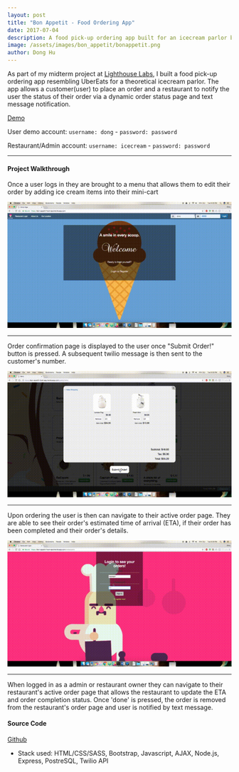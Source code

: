 ```yaml
---
layout: post
title: "Bon Appetit - Food Ordering App"
date: 2017-07-04
description: A food pick-up ordering app built for an icecream parlor but scalable to include multiple restaurants. Built as a midterm project at Lighthouse Labs with a team of 3.
image: /assets/images/bon_appetit/bonappetit.png
author: Dong Hu
---
```

As part of my midterm project at [Lighthouse Labs](https://www.lighthouselabs.ca/), I built a food pick-up ordering app resembling UberEats for a theoretical icecream parlor. The app allows a customer(user) to place an order and a restaurant to notify the user the status of their order via a dynamic order status page and text message notification.

[Demo](https://bon-appetit-food-app.herokuapp.com/)

User demo account: `username: dong` - `password: password`

Restaurant/Admin account: `username: icecream` - `password: password`

<hr />

#### Project Walkthrough

Once a user logs in they are brought to a menu that allows them to edit their order by adding ice cream items into their mini-cart

![BonAppetit1](/assets/images/bon_appetit/1.gif)

<hr />

Order confirmation page is displayed to the user once "Submit Order!" button is pressed. A subsequent twilio message is then sent to the customer's number.

![BonAppetit2](/assets/images/bon_appetit/2.gif)

<hr />

Upon ordering the user is then can navigate to their active order page. They are able to see their order's estimated time of arrival (ETA), if their order has been completed and their order's details.

![BonAppetit3](/assets/images/bon_appetit/3.gif)

<hr />

When logged in as a admin or restaurant owner they can navigate to their restaurant's active order page that allows the restaurant to update the ETA and order completion status. Once 'done' is pressed, the order is removed from the restaurant's order page and user is notified by text message.

#### Source Code

[Github](https://github.com/chaodonghu/bonappetit_food_ordering_app)

* Stack used: HTML/CSS/SASS, Bootstrap, Javascript, AJAX, Node.js, Express, PostreSQL, Twilio API
